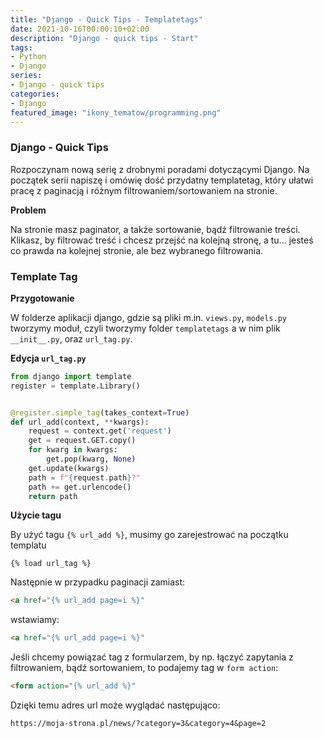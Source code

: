 ```yaml
---
title: "Django - Quick Tips - Templatetags"
date: 2021-10-16T00:00:10+02:00
description: "Django - quick tips - Start"
tags:
- Python
- Django
series:
- Django - quick tips
categories:
- Django
featured_image: "ikony_tematow/programming.png"
---
```

### Django - Quick Tips

Rozpoczynam nową serię z drobnymi poradami dotyczącymi Django.
Na początek serii napiszę i omówię dość przydatny templatetag, który ułatwi pracę z paginacją i różnym filtrowaniem/sortowaniem na stronie.

**Problem** 

Na stronie masz paginator, a także sortowanie, bądź filtrowanie treści. 
Klikasz, by filtrować treść i chcesz przejść na kolejną stronę, a tu... jesteś co prawda na kolejnej stronie, ale bez wybranego filtrowania.


### Template Tag

**Przygotowanie** 

W folderze aplikacji django, gdzie są pliki m.in. `views.py`, `models.py` tworzymy moduł, czyli tworzymy folder `templatetags` a w nim plik `__init__.py`, oraz `url_tag.py`.

**Edycja `url_tag.py`**

``` python
from django import template
register = template.Library()


@register.simple_tag(takes_context=True)
def url_add(context, **kwargs):
    request = context.get('request')
    get = request.GET.copy()
    for kwarg in kwargs:
        get.pop(kwarg, None)
    get.update(kwargs)
    path = f"{request.path}?"
    path += get.urlencode()
    return path
```

**Użycie tagu**

By użyć tagu `{% url_add %}`, musimy go zarejestrować na początku templatu

```
{% load url_tag %}
```

Następnie w przypadku paginacji zamiast:
```html
<a href="{% url_add page=i %}"
```
wstawiamy:
```html
<a href="{% url_add page=i %}"
```

Jeśli chcemy powiązać tag z formularzem, by np. łączyć zapytania z filtrowaniem, bądź sortowaniem, to podajemy tag w `form action`:

```html
<form action="{% url_add %}"
```

Dzięki temu adres url może wyglądać następująco:
```url
https://moja-strona.pl/news/?category=3&category=4&page=2
```